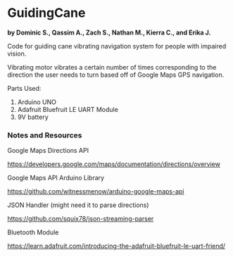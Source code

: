 # GuidingCane
**by Dominic S., Qassim A., Zach S., Nathan M., Kierra C., and Erika J.**

Code for guiding cane vibrating navigation system for people with impaired vision.

Vibrating motor vibrates a certain number of times corresponding to the direction the user needs to turn based off of Google Maps GPS navigation.

Parts Used:

1. Arduino UNO
2. Adafruit Bluefruit LE UART Module
3. 9V battery

### Notes and Resources

Google Maps Directions API

https://developers.google.com/maps/documentation/directions/overview

Google Maps API Arduino Library

https://github.com/witnessmenow/arduino-google-maps-api

JSON Handler (might need it to parse directions)

https://github.com/squix78/json-streaming-parser

Bluetooth Module

https://learn.adafruit.com/introducing-the-adafruit-bluefruit-le-uart-friend/
